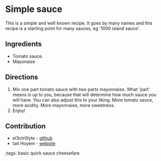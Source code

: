 # Simple sauce

This is a simple and well known recipe. It goes by many names and this recipe is a starting point for many sauces, eg '1000 island sauce'.

## Ingredients

+ Tomato sauce.
+ Mayonaise

## Directions

1. Mix one part tomato sauce with two parts mayonnaise. What 'part' means is up to you, because that will determine how much sauce you will have. You can also adjust this to your liking. More tomato sauce, more acidity. More mayonnaise, more sweetness.
2. Enjoy!

## Contribution

- el3ctr0lyte - [github](https://github.com/el3ctr0lyte)
- tait Hoyem - [website](https://tait.tech)

;tags: basic quick sauce cheesefare
